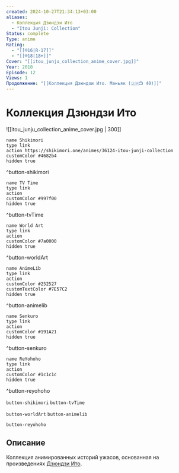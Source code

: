 ```yaml
---
created: 2024-10-27T21:34:13+03:00
aliases:
  - Коллекция Дзюндзи Ито
  - "Itou Junji: Collection"
Status: complete
Type: anime
Rating:
  - "[[®️16|R-17]]"
  - "[[®️18|18+]]"
Cover: "[[itou_junju_collection_anime_cover.jpg]]"
Year: 2018
Episode: 12
Views: 1
Продолжение: "[[Коллекция Дзюндзи Ито. Маньяк (🇯🇵📺 40)]]"
---
```


# Коллекция Дзюндзи Ито

![[itou_junju_collection_anime_cover.jpg | 300]]

```button
name Shikimori
type link
action https://shikimori.one/animes/36124-itou-junji-collection
customColor #4682b4
hidden true
```
^button-shikimori

```button
name TV Time
type link
action 
customColor #997f00
hidden true
```
^button-tvTime

```button
name World Art
type link
action 
customColor #7a0000
hidden true
```
^button-worldArt

```button
name AnimeLib
type link
action 
customColor #252527
customTextColor #7E57C2
hidden true
```
^button-animelib

```button
name Senkuro
type link
action 
customColor #191A21
hidden true
```
^button-senkuro

```button
name ReYohoho
type link
action 
customColor #1c1c1c
hidden true
```
^button-reyohoho



`button-shikimori` `button-tvTime`

`button-worldArt` `button-animelib`

`button-reyohoho`

## Описание

Коллекция анимированных историй ужасов, основанная на произведениях [Дзюндзи Ито](https://shikimori.one/people/2410-junji-itou).
